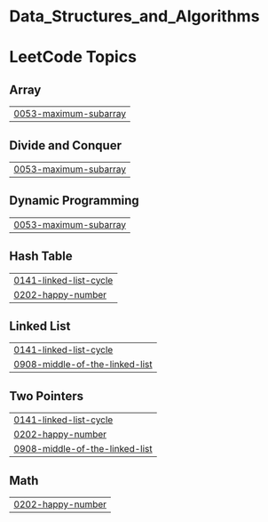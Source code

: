 # Data_Structures_and_Algorithms
<!---LeetCode Topics Start-->
# LeetCode Topics
## Array
|  |
| ------- |
| [0053-maximum-subarray](https://github.com/Ashmita67/Data_Structures_and_Algorithms/tree/master/0053-maximum-subarray) |
## Divide and Conquer
|  |
| ------- |
| [0053-maximum-subarray](https://github.com/Ashmita67/Data_Structures_and_Algorithms/tree/master/0053-maximum-subarray) |
## Dynamic Programming
|  |
| ------- |
| [0053-maximum-subarray](https://github.com/Ashmita67/Data_Structures_and_Algorithms/tree/master/0053-maximum-subarray) |
## Hash Table
|  |
| ------- |
| [0141-linked-list-cycle](https://github.com/Ashmita67/Data_Structures_and_Algorithms/tree/master/0141-linked-list-cycle) |
| [0202-happy-number](https://github.com/Ashmita67/Data_Structures_and_Algorithms/tree/master/0202-happy-number) |
## Linked List
|  |
| ------- |
| [0141-linked-list-cycle](https://github.com/Ashmita67/Data_Structures_and_Algorithms/tree/master/0141-linked-list-cycle) |
| [0908-middle-of-the-linked-list](https://github.com/Ashmita67/Data_Structures_and_Algorithms/tree/master/0908-middle-of-the-linked-list) |
## Two Pointers
|  |
| ------- |
| [0141-linked-list-cycle](https://github.com/Ashmita67/Data_Structures_and_Algorithms/tree/master/0141-linked-list-cycle) |
| [0202-happy-number](https://github.com/Ashmita67/Data_Structures_and_Algorithms/tree/master/0202-happy-number) |
| [0908-middle-of-the-linked-list](https://github.com/Ashmita67/Data_Structures_and_Algorithms/tree/master/0908-middle-of-the-linked-list) |
## Math
|  |
| ------- |
| [0202-happy-number](https://github.com/Ashmita67/Data_Structures_and_Algorithms/tree/master/0202-happy-number) |
<!---LeetCode Topics End-->